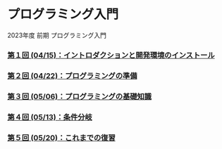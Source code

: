 # プログラミング入門

2023年度 前期 プログラミング入門

### [第１回 (04/15)：イントロダクションと開発環境のインストール](01/)

### [第２回 (04/22)：プログラミングの準備](02/)

### [第３回 (05/06)：プログラミングの基礎知識](03/)

### [第４回 (05/13)：条件分岐](04/)

### [第５回 (05/20)：これまでの復習](05/)

